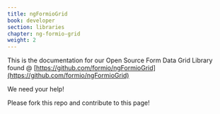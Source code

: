 ```yaml
---
title: ngFormioGrid
book: developer
section: libraries
chapter: ng-formio-grid
weight: 2
---
```

This is the documentation for our Open Source Form Data Grid Library found @ [https://github.com/formio/ngFormioGrid](https://github.com/formio/ngFormioGrid)

We need your help!

Please fork this repo and contribute to this page!